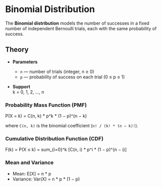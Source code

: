 # Binomial Distribution

The **Binomial distribution** models the number of successes in a fixed number of independent Bernoulli trials, each with the same probability of success.

## Theory

- **Parameters**  
  - `n` — number of trials (integer, n ≥ 0)  
  - `p` — probability of success on each trial (0 ≤ p ≤ 1)

- **Support**  
  k = 0, 1, 2, …, n

### Probability Mass Function (PMF)

P(X = k) = C(n, k) * p^k * (1 − p)^(n − k)

where `C(n, k)` is the binomial coefficient (`n! / (k! * (n − k)!`).

### Cumulative Distribution Function (CDF)

F(k) = P(X ≤ k) = sum_{i=0}^k [C(n, i) * p^i * (1 − p)^(n − i)]

### Mean and Variance

- Mean: E[X] = n * p  
- Variance: Var(X) = n * p * (1 − p)
